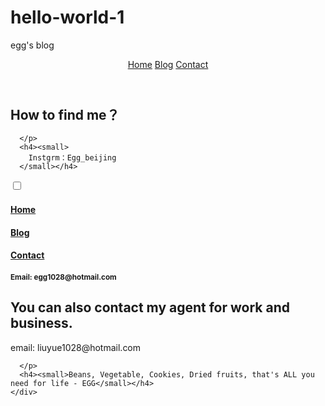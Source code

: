 # hello-world-1
egg's blog
<!DOCTYPE html>
<html lang="en">

<head>
  <link rel="stylesheet" href="https://gitcdn.link/repo/Chalarangelo/mini.css/master/dist/mini-default.min.css">
  <meta name="viewport" content="width=device-width, initial-scale=1">
  <meta charset="UTF-8" />
  <title>EGG's PERSONAL BLOG - Home</title>
</head>

<body>
  
  <header class="sticky row">
    <div class="col-sm-12 col-md-12 col-lg-10 col-lg-offset-1">
      <label for="drawer-checkbox" class="button drawer-toggle"></label>
      <a href="index.html" class="button hidden-sm">Home</a>
      <a href="blog.html" class="button hidden-sm">Blog</a>
      <a href="contact.html" class="button hidden-sm">Contact</a>
    </div>

  </header>
  <h2>How to find me？</h2>
      <p> 
      
      </p>
      <h4><small>
        Instgrm：Egg_beijing
      </small></h4>
  <input type="checkbox" id="drawer-checkbox">
  <nav class="drawer hidden-md hidden-lg">
    <label for="drawer-checkbox" class="close"></label>
    <h4><a href="index.html">Home</a></h4>
    <h4><a href="blog.html">Blog</a></h4>
    <h4><a href="contact.html">Contact</a></h4>
  </nav>
 <h4><small>Email: egg1028@hotmail.com
 </small></h4>
 
  <footer class="row">
    <div class="col-sm-12 col-md-12 col-lg-10 col-lg-offset-1">
      <h2> You can also contact my agent for work and business.</h2>
      <p> email: liuyue1028@hotmail.com
      
      </p>
      <h4><small>Beans, Vegetable, Cookies, Dried fruits, that's ALL you need for life - EGG</small></h4>
    </div>
  </footer>
</body>

</html>
